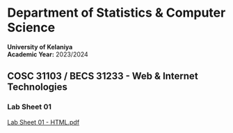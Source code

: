 # Department of Statistics & Computer Science  
**University of Kelaniya**  
**Academic Year:** 2023/2024  
## COSC 31103 / BECS 31233 - Web & Internet Technologies  
### Lab Sheet 01
[Lab Sheet 01 - HTML.pdf](./Lab%20Sheet%2001%20-%20HTML.pdf)